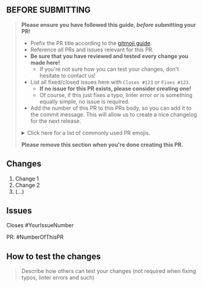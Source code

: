 ## BEFORE SUBMITTING

> **Please ensure you have followed this guide, _before_ submitting your PR!**
>
> - Prefix the PR title according to the [gitmoji guide](https://gitmoji.carloscuesta.me/).
> - Reference all PRs and issues relevant for this PR.
> - **Be sure that you have reviewed and tested every change you made here!**
>     - If you're not sure how you can test your changes, don't hesitate to contact us!
> - List all fixed/closed issues here with `Closes #123` or `Fixes #123`.
>     - **If no issue for this PR exists, please consider creating one!**
>     - Of course, if this just fixes a typo, linter error or is something equally simple, no issue is required.
> - Add the number of this PR to this PRs body, so you can add it to the commit message.
> This will allow us to create a nice changelog for the next release.
>
><details>
><summary>
>Click here for a list of commonly used PR emojis.
></summary>
>
>| Description              | Glyphe                      | Emoji|
>|--------------------------|-----------------------------|------|
>| Work In Progress (WIP)   | `:construction:`            | 🚧   |
>| Bugfix                   | `:bug:`                     | 🐛   |
>| Fixing Security Issues   | `:lock:`                    | 🔒   |
>| Improving Performance    | `:zap:`                     | ⚡️   |
>| New Feature              | `:sparkles:`                | ✨   |
>| Refactoring Code         | `:recycle:`                 | ♻️   |
>| CI Pipeline related      | `:construction_worker_man:` | 👷   |
>| Configuration releated   | `:wrench:`                  | 🔧   |
>| Tests                    | `:white_check_mark:`        | ✅   |
>| Removing Stuff           | `:fire:`                    | 🔥   |
>| Releasing / Version tags | `:bookmark:`                | 🔖   |
>| Dependencies Downgrade   | `:arrow_down:`              | ⬇️   |
>| Dependencies Upgrade     | `:arrow_up:`                | ⬆️   |
>| Initial commit           | `:tada:`                    | 🎉   |
>| Linter                   | `:rotating_light:`          | 🚨   |
>| Cosmetic                 | `:lipstick:`                | 💄   |
>| Formatting               | `:art:`                     | 🎨   |
>| Miscellaneous            | `:package:`                 | 📦   |
>
></details>
>
> **Please remove this section when you're done creating this PR.**

## Changes

1. Change 1
2. Change 2
3. (...)

## Issues

Closes #YourIssueNumber

PR: #NumberOfThisPR

## How to test the changes

> Describe how others can test your changes (not required when fixing typos, linter errors and such)
